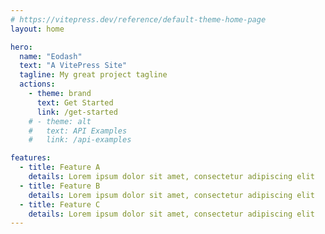 ```yaml
---
# https://vitepress.dev/reference/default-theme-home-page
layout: home

hero:
  name: "Eodash"
  text: "A VitePress Site"
  tagline: My great project tagline
  actions:
    - theme: brand
      text: Get Started
      link: /get-started
    # - theme: alt
    #   text: API Examples
    #   link: /api-examples

features:
  - title: Feature A
    details: Lorem ipsum dolor sit amet, consectetur adipiscing elit
  - title: Feature B
    details: Lorem ipsum dolor sit amet, consectetur adipiscing elit
  - title: Feature C
    details: Lorem ipsum dolor sit amet, consectetur adipiscing elit
---
```


